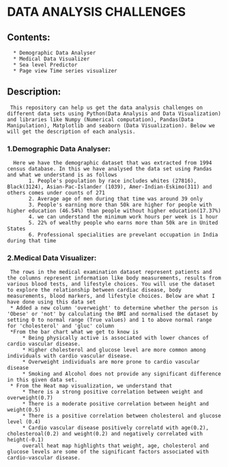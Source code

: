 # **DATA ANALYSIS CHALLENGES**
## Contents:
      * Demographic Data Analyser
      * Medical Data Visualizer
      * Sea level Predictor
      * Page view Time series visualizer
## Description:
     This repository can help us get the data analysis challenges on different data sets using Python(Data Analysis and Data Visualization) and libraries like Numpy (Numerical computation), Pandas(Data Manipulation), Matplotlib and seaborn (Data Visualization). Below we will get the description of each analysis.
 ### 1.Demographic Data Analyser:
      Here we have the demographic dataset that was extracted from 1994 census database. In this we have analysed the data set using Pandas and what we understand is as follows
           1. People's population by race includes whites (27816), Black(3124), Asian-Pac-Islander (1039), Amer-Indian-Eskimo(311) and others comes under counts of 271
           2. Average age of men during that time was around 39 only
           3. People's earning more than 50k are higher for people with higher education (46.54%) than people without higher education(17.37%)
           4. we can understand the minimum work hours per week is 1 hour
           5. 22% of wealthy people who earns more than 50k are in United States
           6. Professional specialities are prevelant occupation in India during that time
           
### 2.Medical Data Visualizer:
     The rows in the medical examination dataset represent patients and the columns represent information like body measurements, results from various blood tests, and lifestyle choices. You will use the dataset to explore the relationship between cardiac disease, body measurements, blood markers, and lifestyle choices. Below are what I have done using this data set
     * Added a new column 'overweight' to determine whether the person is 'Obese' or 'not' by calculating the BMI and normalised the dataset by setting 0 to normal range (True values) and 1 to above normal range for 'cholesterol' and 'gluc' column
     *From the bar chart what we get to know is 
         * Being physically active is associated with lower chances of cardio vascular disease.
         * Higher cholesterol and glucose level are more common among individuals with cardio vascular disease.
         * Overweight individuals are more prone to cardio vascular disease
         * Smoking and Alcohol does not provide any significant difference in this given data set.
     * From the Heat map visualization, we understand that
         * There is a strong positive correlation between weight and overweight(0.7)
         * There is a moderate positive correlation between height and weight(0.5)
         * There is a positive correlation between cholesterol and glucose level (0.4)
         * Cardio vascular disease positively correlatd with age(0.2), cholesteroal(0.2) and weight(0.2) and negatively correlated with height(-0.1)
         overall heat map highlights that weight, age, cholesterol and glucose levels are some of the significant factors associated with cardio-vascular disease.
      
           
           
      
        
        
     
